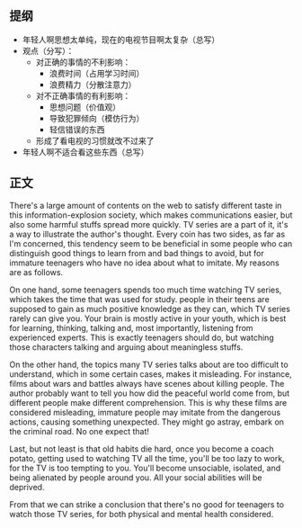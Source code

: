## 提纲

+ 年轻人啊思想太单纯，现在的电视节目啊太复杂（总写）
+ 观点（分写）：
	+ 对正确的事情的不利影响：
		+ 浪费时间（占用学习时间）
		+ 浪费精力（分散注意力）
	+ 对不正确事情的有利影响：
		+ 思想问题（价值观）
		+ 导致犯罪倾向（模仿行为）
		+ 轻信错误的东西
	+ 形成了看电视的习惯就改不过来了
+ 年轻人啊不适合看这些东西（总写）

## 正文

There's a large amount of contents on the web to satisfy different taste in this information-explosion society, which makes communications easier, but also some harmful stuffs spread more quickly.
TV series are a part of it, it's a way to illustrate the author's thought.
Every coin has two sides, as far as I'm concerned, this tendency seem to be beneficial in some people who can distinguish good things to learn from and bad things to avoid, but for immature teenagers who have no idea about what to imitate.
My reasons are as follows.

On one hand, some teenagers spends too much time watching TV series, which takes the time that was used for study.
people in their teens are supposed to gain as much positive knowledge as they can, which TV series rarely can give you.
Your brain is mostly active in your youth, which is best for learning, thinking, talking and, most importantly, listening from experienced experts.
This is exactly teenagers should do, but watching those characters talking and arguing about meaningless stuffs.

On the other hand, the topics many TV series talks about are too difficult to understand, which in some certain cases, makes it misleading.
For instance, films about wars and battles always have scenes about killing people.
The author probably want to tell you how did the peaceful world come from, but different people make different comprehension.
This is why these films are considered misleading, immature people may imitate from the dangerous actions, causing something unexpected.
They might go astray, embark on the criminal road.
No one expect that!

Last, but not least is that old habits die hard, once you become a coach potato, getting used to watching TV all the time, you'll be too lazy to work, for the TV is too tempting to you.
You'll become unsociable, isolated, and being alienated by people around you.
All your social abilities will be deprived.

From that we can strike a conclusion that there's no good for teenagers to watch those TV series, for both physical and mental health considered.

